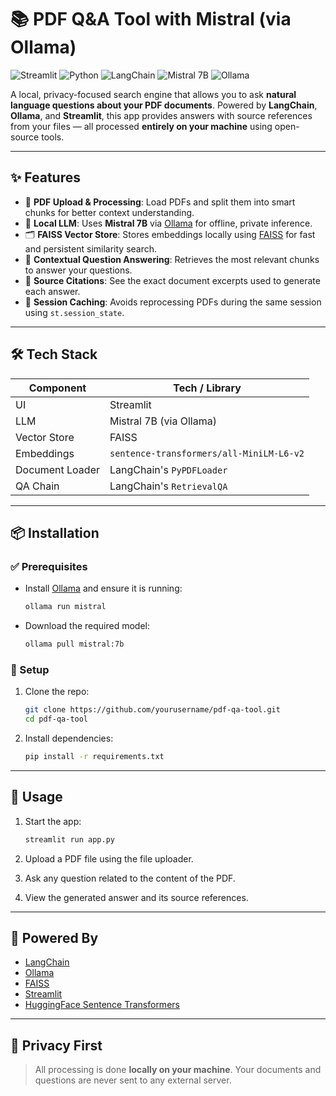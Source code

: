 # 📚 PDF Q&A Tool with Mistral (via Ollama)

![Streamlit](https://img.shields.io/badge/Built%20with-Streamlit-red?style=flat-square&logo=streamlit)
![Python](https://img.shields.io/badge/Python-3.10%2B-yellow?style=flat-square&logo=python)
![LangChain](https://img.shields.io/badge/LangChain-enabled-blue?style=flat-square)
![Mistral 7B](https://img.shields.io/badge/Model-Mistral%207B-orange?style=flat-square)
![Ollama](https://img.shields.io/badge/Backend-Ollama-4B3263?style=flat-square)

A local, privacy-focused search engine that allows you to ask **natural language questions about your PDF documents**. Powered by **LangChain**, **Ollama**, and **Streamlit**, this app provides answers with source references from your files — all processed **entirely on your machine** using open-source tools.

---

## ✨ Features

- 📄 **PDF Upload & Processing**: Load PDFs and split them into smart chunks for better context understanding.
- 🧠 **Local LLM**: Uses **Mistral 7B** via [Ollama](https://ollama.com) for offline, private inference.
- 🗂️ **FAISS Vector Store**: Stores embeddings locally using [FAISS](https://github.com/facebookresearch/faiss) for fast and persistent similarity search.
- 💬 **Contextual Question Answering**: Retrieves the most relevant chunks to answer your questions.
- 🧾 **Source Citations**: See the exact document excerpts used to generate each answer.
- 🧠 **Session Caching**: Avoids reprocessing PDFs during the same session using `st.session_state`.

---

## 🛠 Tech Stack

| Component         | Tech / Library |
|------------------|----------------|
| UI               | Streamlit      |
| LLM              | Mistral 7B (via Ollama) |
| Vector Store     | FAISS          |
| Embeddings       | `sentence-transformers/all-MiniLM-L6-v2` |
| Document Loader  | LangChain's `PyPDFLoader` |
| QA Chain         | LangChain's `RetrievalQA` |

---

## 📦 Installation

### ✅ Prerequisites

- Install [Ollama](https://ollama.com) and ensure it is running:
  ```bash
  ollama run mistral
  ```

- Download the required model:
  ```bash
  ollama pull mistral:7b
  ```

### 🔧 Setup

1. Clone the repo:
   ```bash
   git clone https://github.com/yourusername/pdf-qa-tool.git
   cd pdf-qa-tool
   ```

2. Install dependencies:
   ```bash
   pip install -r requirements.txt
   ```

---

## 🚀 Usage

1. Start the app:
   ```bash
   streamlit run app.py
   ```

2. Upload a PDF file using the file uploader.

3. Ask any question related to the content of the PDF.

4. View the generated answer and its source references.

---

## 🤖 Powered By

- [LangChain](https://www.langchain.com/)
- [Ollama](https://ollama.com/)
- [FAISS](https://github.com/facebookresearch/faiss)
- [Streamlit](https://streamlit.io/)
- [HuggingFace Sentence Transformers](https://www.sbert.net/)

---

## 🔐 Privacy First

> All processing is done **locally on your machine**. Your documents and questions are never sent to any external server.
